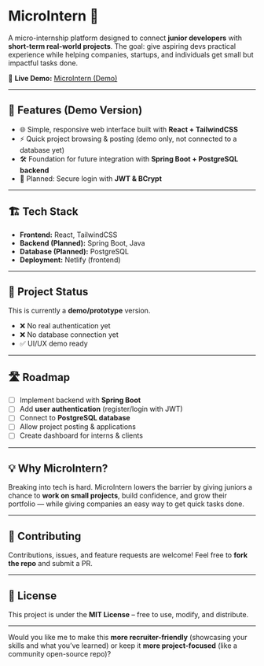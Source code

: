 
# MicroIntern 🚀

A micro-internship platform designed to connect **junior developers** with **short-term real-world projects**.
The goal: give aspiring devs practical experience while helping companies, startups, and individuals get small but impactful tasks done.

🔗 **Live Demo:** [MicroIntern (Demo)](https://microinternapp.netlify.app)

---

## 📌 Features (Demo Version)

* 🌐 Simple, responsive web interface built with **React + TailwindCSS**
* ⚡ Quick project browsing & posting (demo only, not connected to a database yet)
* 🛠️ Foundation for future integration with **Spring Boot + PostgreSQL backend**
* 🔑 Planned: Secure login with **JWT & BCrypt**

---

## 🏗️ Tech Stack

* **Frontend:** React, TailwindCSS
* **Backend (Planned):** Spring Boot, Java
* **Database (Planned):** PostgreSQL
* **Deployment:** Netlify (frontend)

---

## 🚧 Project Status

This is currently a **demo/prototype** version.

* ❌ No real authentication yet
* ❌ No database connection yet
* ✅ UI/UX demo ready

---

## 🛣️ Roadmap

* [ ] Implement backend with **Spring Boot**
* [ ] Add **user authentication** (register/login with JWT)
* [ ] Connect to **PostgreSQL database**
* [ ] Allow project posting & applications
* [ ] Create dashboard for interns & clients

---

## 💡 Why MicroIntern?

Breaking into tech is hard. MicroIntern lowers the barrier by giving juniors a chance to **work on small projects**, build confidence, and grow their portfolio — while giving companies an easy way to get quick tasks done.

---

## 🤝 Contributing

Contributions, issues, and feature requests are welcome!
Feel free to **fork the repo** and submit a PR.

---

## 📜 License

This project is under the **MIT License** – free to use, modify, and distribute.

---

Would you like me to make this **more recruiter-friendly** (showcasing your skills and what you’ve learned) or keep it **more project-focused** (like a community open-source repo)?
